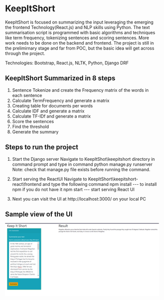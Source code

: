 # KeepItShort
KeepItShort is focused on summarizing the input leveraging the emerging the frontend Technology(React.js) and NLP skills using Python. The text summarisation script is programmed with basic algorithms and techniques like term frequency, tokenizing sentences and scoring sentences. More work needs to be done on the backend and frontend. The project is still in the prelimirnary stage and far from POC, but the basic idea will get across through the project.

Technologies: Bootstrap, React.js, NLTK, Python, Django DRF

KeepItShort Summarized in 8 steps
------------------------
1. Sentence Tokenize and create the Frequency matrix of the words in each sentence
2. Calculate TermFrequency and generate a matrix
3. Creating table for documents per words
4. Calculate IDF and generate a matrix
5. Calculate TF-IDf and generate a matrix
6. Score the sentences
7. Find the threshold
8. Generate the summary

Steps to run the project
------------------------
1. Start the Django server
Navigate to KeepItShot\keepitshort directory in command prompt and type in command python manage.py runserver
Note: check that manage.py file exists before running the command.

2. Start serving the ReactUI
    Navigate to KeepItShort\keepitshort-react\frontend and type the following command
    npm install --- to install npm if you do not have it
    npm start --- start serving React UI
    
3. Next you can visit the UI at http://localhost:3000/ on your local PC

Sample view of the UI
-----------------------------
![UI for TextSummarizer](https://github.com/sanghvip/KeepItShort/blob/master/UI.PNG)
